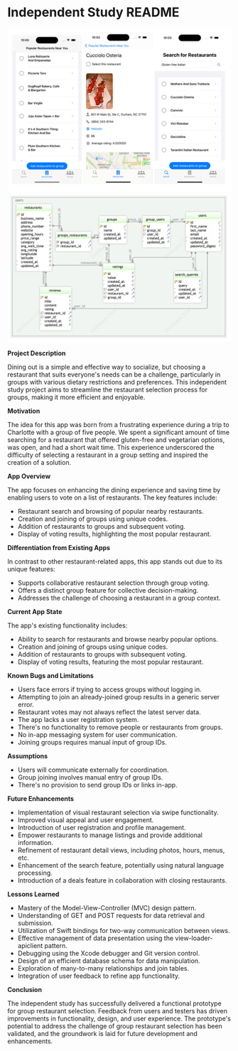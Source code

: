 # Independent Study README

![App Image](./app.png)
![App Image](./db_schema.png)


**Project Description**

Dining out is a simple and effective way to socialize, but choosing a restaurant that suits everyone's needs can be a challenge, particularly in groups with various dietary restrictions and preferences. This independent study project aims to streamline the restaurant selection process for groups, making it more efficient and enjoyable.

**Motivation**

The idea for this app was born from a frustrating experience during a trip to Charlotte with a group of five people. We spent a significant amount of time searching for a restaurant that offered gluten-free and vegetarian options, was open, and had a short wait time. This experience underscored the difficulty of selecting a restaurant in a group setting and inspired the creation of a solution.

**App Overview**

The app focuses on enhancing the dining experience and saving time by enabling users to vote on a list of restaurants. The key features include:

- Restaurant search and browsing of popular nearby restaurants.
- Creation and joining of groups using unique codes.
- Addition of restaurants to groups and subsequent voting.
- Display of voting results, highlighting the most popular restaurant.

**Differentiation from Existing Apps**

In contrast to other restaurant-related apps, this app stands out due to its unique features:

- Supports collaborative restaurant selection through group voting.
- Offers a distinct group feature for collective decision-making.
- Addresses the challenge of choosing a restaurant in a group context.

**Current App State**

The app's existing functionality includes:

- Ability to search for restaurants and browse nearby popular options.
- Creation and joining of groups using unique codes.
- Addition of restaurants to groups with subsequent voting.
- Display of voting results, featuring the most popular restaurant.

**Known Bugs and Limitations**

- Users face errors if trying to access groups without logging in.
- Attempting to join an already-joined group results in a generic server error.
- Restaurant votes may not always reflect the latest server data.
- The app lacks a user registration system.
- There's no functionality to remove people or restaurants from groups.
- No in-app messaging system for user communication.
- Joining groups requires manual input of group IDs.

**Assumptions**

- Users will communicate externally for coordination.
- Group joining involves manual entry of group IDs.
- There's no provision to send group IDs or links in-app.

**Future Enhancements**

- Implementation of visual restaurant selection via swipe functionality.
- Improved visual appeal and user engagement.
- Introduction of user registration and profile management.
- Empower restaurants to manage listings and provide additional information.
- Refinement of restaurant detail views, including photos, hours, menus, etc.
- Enhancement of the search feature, potentially using natural language processing.
- Introduction of a deals feature in collaboration with closing restaurants.

**Lessons Learned**

- Mastery of the Model-View-Controller (MVC) design pattern.
- Understanding of GET and POST requests for data retrieval and submission.
- Utilization of Swift bindings for two-way communication between views.
- Effective management of data presentation using the view-loader-apiclient pattern.
- Debugging using the Xcode debugger and Git version control.
- Design of an efficient database schema for data manipulation.
- Exploration of many-to-many relationships and join tables.
- Integration of user feedback to refine app functionality.

**Conclusion**

The independent study has successfully delivered a functional prototype for group restaurant selection. Feedback from users and testers has driven improvements in functionality, design, and user experience. The prototype's potential to address the challenge of group restaurant selection has been validated, and the groundwork is laid for future development and enhancements.
